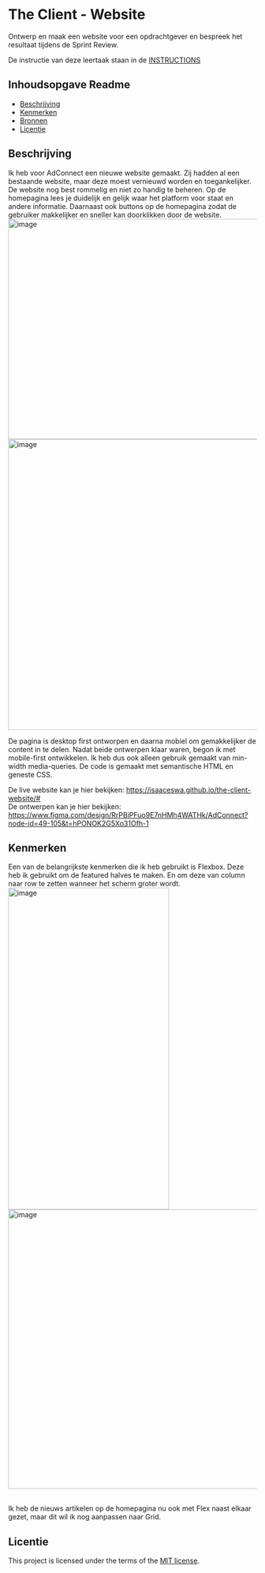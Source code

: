 # The Client - Website

Ontwerp en maak een website voor een opdrachtgever en bespreek het resultaat tijdens de Sprint Review.

De instructie van deze leertaak staan in de [INSTRUCTIONS](https://github.com/fdnd-task/the-client-website/blob/main/docs/INSTRUCTIONS.md)



## Inhoudsopgave Readme

  * [Beschrijving](#beschrijving)
  * [Kenmerken](#kenmerken)
  * [Bronnen](#bronnen)
  * [Licentie](#licentie)

## Beschrijving
<!-- In de Beschrijving staat hoe je project er uit ziet, hoe het werkt en wat je er mee kan. -->
<!-- Voeg een mooie poster visual toe 📸 -->
<!-- Voeg een link toe naar Github Pages 🌐-->
Ik heb voor AdConnect een nieuwe website gemaakt. Zij hadden al een bestaande website, maar deze moest vernieuwd worden en toegankelijker. De website nog best rommelig en niet zo handig te beheren. Op de homepagina lees je duidelijk en gelijk waar het platform voor staat en andere informatie. Daarnaast ook buttons op de homepagina zodat de gebruiker makkelijker en sneller kan doorklikken door de website.<br>
<img width="727" height="447" alt="image" src="https://github.com/user-attachments/assets/939f870c-09a5-4b31-a6d9-c2ef18f8055f" />
<br>
<img width="1423" height="590" alt="image" src="https://github.com/user-attachments/assets/4cca91a6-db6e-494c-bdde-6659f8e81c32" />


De pagina is desktop first ontworpen en daarna mobiel om gemakkelijker de content in te delen. Nadat beide ontwerpen klaar waren, begon ik met mobile-first ontwikkelen. Ik heb dus ook alleen gebruik gemaakt van min-width media-queries. De code is gemaakt met semantische HTML en geneste CSS. 

De live website kan je hier bekijken: https://isaaceswa.github.io/the-client-website/#
<br>De ontwerpen kan je hier bekijken: https://www.figma.com/design/RrPBiPFuo9E7nHMh4WATHk/AdConnect?node-id=49-105&t=hPONOK2G5Xo31Ofh-1


## Kenmerken
<!-- Bij Kenmerken staat welke technieken zijn gebruikt en hoe. Wat is de HTML structuur? Wat zijn de belangrijkste dingen in CSS? Wat is er met Javascript gedaan en hoe? Misschien heb je een framwork of library gebruikt? -->
Een van de belangrijkste kenmerken die ik heb gebruikt is Flexbox. Deze heb ik gebruikt om de featured halves te maken. En om deze van column naar row te zetten wanneer het scherm groter wordt. <br>
<img width="326" height="653" alt="image" src="https://github.com/user-attachments/assets/f7556158-93f3-457f-9fed-c151b898da23" />
<br>
<img width="1423" height="567" alt="image" src="https://github.com/user-attachments/assets/c308705b-0fae-480d-9fd8-1265a92be021" />

<br>
Ik heb de nieuws artikelen op de homepagina nu ook met Flex naast elkaar gezet, maar dit wil ik nog aanpassen naar Grid. 


## Licentie

This project is licensed under the terms of the [MIT license](./LICENSE).
